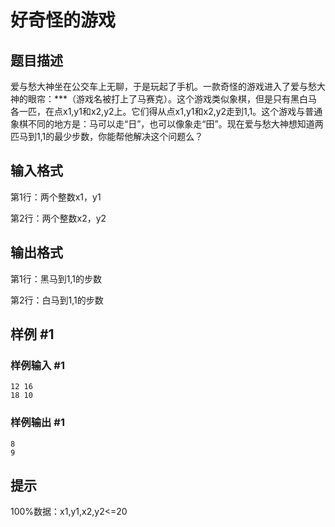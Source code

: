 # 好奇怪的游戏

## 题目描述

爱与愁大神坐在公交车上无聊，于是玩起了手机。一款奇怪的游戏进入了爱与愁大神的眼帘：***（游戏名被打上了马赛克）。这个游戏类似象棋，但是只有黑白马各一匹，在点x1,y1和x2,y2上。它们得从点x1,y1和x2,y2走到1,1。这个游戏与普通象棋不同的地方是：马可以走“日”，也可以像象走“田”。现在爱与愁大神想知道两匹马到1,1的最少步数，你能帮他解决这个问题么？


## 输入格式

第1行：两个整数x1，y1

第2行：两个整数x2，y2


## 输出格式

第1行：黑马到1,1的步数

第2行：白马到1,1的步数


## 样例 #1

### 样例输入 #1
```
12 16
18 10
```

### 样例输出 #1

```
8 
9
```

## 提示

100%数据：x1,y1,x2,y2<=20

